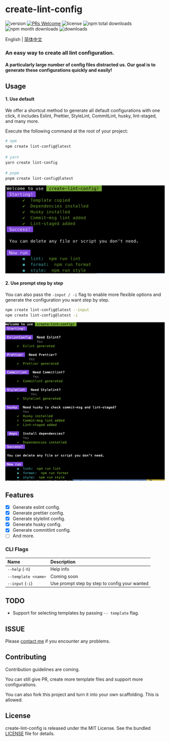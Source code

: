 # create-lint-config

![version](https://img.shields.io/npm/v/create-lint-config)
[![PRs Welcome](https://img.shields.io/badge/PRs-welcome-brightgreen.svg)](https://github.com/liruifengv/create-lint-config/pulls)
![license](https://img.shields.io/npm/l/create-lint-config)
![npm total downloads](https://img.shields.io/npm/dt/create-lint-config.svg)
![npm month downloads](https://img.shields.io/npm/dm/create-lint-config.svg)
![downloads](https://img.shields.io/npm/dw/create-lint-config)

English | [简体中文](./README.zh-CN.md)

### An easy way to create all lint configuration.

#### A particularly large number of config files distracted us. Our goal is to generate these configurations quickly and easily!

## Usage

#### 1. Use default

We offer a shortcut method to generate all default configurations with one click, it includes Eslint, Prettier, StyleLint, CommitLint, husky, lint-staged, and many more.

Execute the following command at the root of your project:

```bash
# npm
npm create lint-config@latest

# yarn
yarn create lint-config

# pnpm
pnpm create lint-config@latest
```

![screenshot](screenshot.png)

#### 2. Use prompt step by step

You can also pass the `-input / -i` flag to enable more flexible options and generate the configuration you want step by step.

```bash
npm create lint-config@latest --input
npm create lint-config@latest -i
```

![screenshot-i](screenshot-i.png)

## Features

- [x] Generate eslint config.
- [x] Generate prettier config.
- [x] Generate stylelint config.
- [x] Generate husky config.
- [x] Generate commitlint config.
- [ ] And more.

### CLI Flags

| Name         | Description                                         |
|:-------------|:----------------------------------------------------|
| `--help` (`-h`) | Help info |
| `--template <name>` | Coming soon |
| `--input` (`-i`) | Use prompt step by step to config your wanted |

## TODO

- Support for selecting templates by passing `-- template` flag.

## ISSUE

Please [contact me](https://github.com/liruifengv/create-lint-config/issues) if you encounter any problems.

## Contributing

Contribution guidelines are coming.

You can still give PR, create more template files and support more configurations.

You can also fork this project and turn it into your own scaffolding. This is allowed.

## License

create-lint-config is released under the MIT License. See the bundled
[LICENSE](./LICENSE) file for details.
